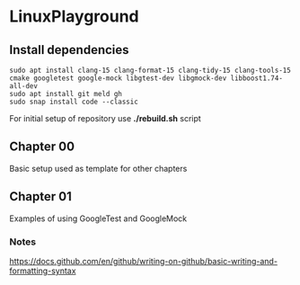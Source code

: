 # LinuxPlayground


## Install dependencies

```
sudo apt install clang-15 clang-format-15 clang-tidy-15 clang-tools-15 cmake googletest google-mock libgtest-dev libgmock-dev libboost1.74-all-dev
sudo apt install git meld gh
sudo snap install code --classic
```

For initial setup of repository use **./rebuild.sh** script


## Chapter 00
Basic setup used as template for other chapters

## Chapter 01
Examples of using GoogleTest and GoogleMock


### Notes
https://docs.github.com/en/github/writing-on-github/basic-writing-and-formatting-syntax